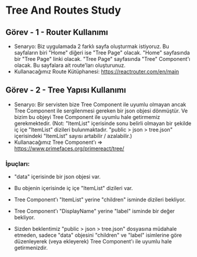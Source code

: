 # Tree And Routes Study

## Görev - 1 - Router Kullanımı

- Senaryo: Biz uygulamada 2 farklı sayfa oluşturmak istiyoruz. Bu sayfaların biri "Home" diğeri ise "Tree Page" olacak. "Home" sayfasında bir "Tree Page" linki olacak. "Tree Page" sayfasında "Tree" Component'ı olacak. Bu sayfalara ait route'ları oluşturunuz.
- Kullanacağımız Route Kütüphanesi: https://reactrouter.com/en/main

## Görev - 2 - Tree Yapısı Kullanımı

- Senaryo: Bir servisten bize Tree Component ile uyumlu olmayan ancak Tree Component ile sergilenmesi gereken bir json objesi dönmüştür. Ve bizim bu objeyi Tree Component ile uyumlu hale getirmemiz gerekmektedir. (Not: "ItemList" içerisinde sonu belirli olmayan bir şekilde iç içe "ItemList" dizileri bulunmaktadır.
  "public > json > tree.json" içerisindeki "ItemList" sayısı artabilir / azalabilir.)
- Kullanacağımız Tree Component'ı => https://www.primefaces.org/primereact/tree/

### İpuçları:

- "data" içerisinde bir json objesi var.
- Bu objenin içerisinde iç içe "ItemList" dizileri var.
- Tree Component'ı "ItemList" yerine "children" isminde dizileri bekliyor.
- Tree Component'ı "DisplayName" yerine "label" isminde bir değer bekliyor.

- Sizden beklentimiz "public > json > tree.json" dosyasına müdahale etmeden, sadece "data" objesini "children" ve "label" isimlerine göre düzenleyerek (veya ekleyerek) Tree Component'ı ile uyumlu hale getirmenizdir.

